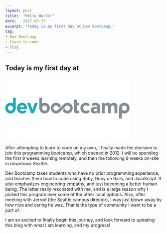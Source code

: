 ```yaml
---
layout: post
title:  "Hello World!"
date:   2017-03-27
excerpt: "Today is my first day at Dev Bootcamp."
tag:
- Dev Bootcamp 
- learn to code
- blog
---
```


## Today is my first day at 
<img src="/images/devbootcamp.png">

After attempting to learn to code on my own, I finally made the decision to join this programming bootcamp, which opened in 2012. I will be spending the first 9 weeks learning remotely, and then the following 9 weeks on-site in downtown Seattle.

Dev Bootcamp takes students who have no prior programming experience, and teaches them how to code using Ruby, Ruby on Rails, and JavaScript. It also emphasizes engineering empathy, and just becoming a better human being. The latter really resonated with me, and is a large reason why I picked this program over some of the other local options. Also, after meeting with Jerrod (the Seattle campus director), I was just blown away by how nice and caring he was. That is the type of community I want to be a part of.

I am so excited to finally begin this journey, and look forward to updating this blog with what I am learning, and my progress!<br>